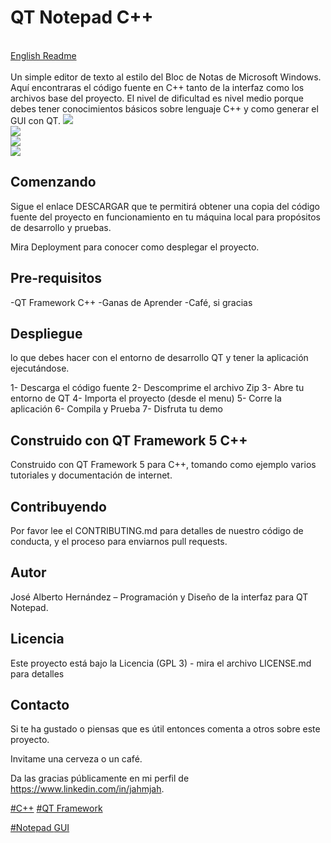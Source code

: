 # QT Notepad C++
<br>
<a href="https://github.com/jahmjah/QT-Notepad/blob/main/README_ENGLISH.md">English Readme</a><br><br>
Un simple editor de texto al estilo del Bloc de Notas de Microsoft Windows. Aquí encontraras el código fuente en C++ tanto de la interfaz como los archivos base del proyecto. El nivel de dificultad es nivel medio porque debes tener conocimientos básicos sobre lenguaje C++ y como generar el GUI con QT. 

<img src="https://github.com/jahmjah/QT-Notepad/blob/main/1-0001.jpg">
<br>

<img src="https://github.com/jahmjah/QT-Notepad/blob/main/1-0002.jpg">
<br>

<img src="https://github.com/jahmjah/QT-Notepad/blob/main/1-0003.jpg">
<br>

<img src="https://github.com/jahmjah/QT-Notepad/blob/main/1-0004.jpg">
<br>

<H2> Comenzando </H2> 

Sigue el enlace DESCARGAR que te permitirá obtener una copia del código fuente del proyecto en funcionamiento en tu máquina local para propósitos de desarrollo y pruebas.

Mira Deployment para conocer como desplegar el proyecto.

<H2>  Pre-requisitos </H2> 
-QT Framework C++
-Ganas de Aprender
-Café, si gracias

<H2>  Despliegue </H2> 
lo que debes hacer con el entorno de desarrollo QT y tener la aplicación ejecutándose.

1-	Descarga el código fuente
2-	Descomprime el archivo Zip
3-	Abre tu entorno de QT
4-	Importa el proyecto (desde el menu)
5-	Corre la aplicación
6-	Compila y Prueba
7-	Disfruta tu demo

<H2>  Construido con QT Framework 5 C++ </H2> 

Construido con QT Framework 5 para C++, tomando como ejemplo varios tutoriales y documentación de internet.


<H2>  Contribuyendo </H2> 

Por favor lee el CONTRIBUTING.md para detalles de nuestro código de conducta, y el proceso para enviarnos pull requests.


<H2>  Autor </H2> 

José Alberto Hernández – Programación y Diseño de la interfaz para QT Notepad.

<H2>  Licencia </H2> 

Este proyecto está bajo la Licencia (GPL 3) - mira el archivo LICENSE.md para detalles

<H2>  Contacto </H2> 

Si te ha gustado o piensas que es útil entonces comenta a otros sobre este proyecto.

Invitame una cerveza  o un café.

Da las gracias públicamente en mi perfil de https://www.linkedin.com/in/jahmjah.

<a href="#">#C++</a>
<a href="#">#QT Framework</a>

<a href="#">#Notepad </a>
<a href="#">GUI </a>
